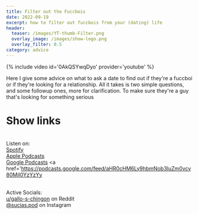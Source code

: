 ```yaml
---
title: Filter out the Fuccbois
date: 2022-09-19
excerpt: how to filter out fuccbois from your (dating) life
header:
  teaser: /images/YT-thumb-Filter.png
  overlay_image: /images/show-logo.png
  overlay_filter: 0.5
category: advice
---
```


{% include video id='0AkQSYwqDyo' provider='youtube' %}

Here I give some advice on what to ask a date to find out if they're a fuccboi or if they're looking for a relationship. All it takes is two simple questions, and some followup ones, more for clarification. To make sure they're a guy that's looking for something serious

# Show  links

<br> Listen on:
<br> [Spotify](https://open.spotify.com/show/3XjoipCU3QzeIaQAAQpBdW)  <a href='https://open.spotify.com/show/3XjoipCU3QzeIaQAAQpBdW'><i class='fab fa-spotify'></i></a>
<br> [Apple Podcasts](https://podcasts.apple.com/us/podcast/sucias/id1548173787) <a href='https://podcasts.apple.com/us/podcast/sucias/id1548173787
'><i class='fas fa-podcast'></i></a>
<br> [Google Podcasts](https://podcasts.google.com/feed/aHR0cHM6Ly9hbmNob3IuZm0vcy80MjI0YzYzYy9wb2RjYXN0L3Jzcw)  <a href='https://podcasts.google.com/feed/aHR0cHM6Ly9hbmNob3IuZm0vcy80MjI0YzYzYy

<br> Active Socials:
<br> [u/gallo-s-chingon](https://reddit.com/u/gallo-s-chingon/submitted) on Reddit <a href='https://reddit.com/u/gallo-s-chingon/submitted'><i class='fab fa-square-reddit'></i></a>
<br> [@sucias.pod](https://instagram.com/sucias.pod) on Instagram  <a href='https://www.instagram.com/sucias.pod'><i class='fab fa-instagram-square'></i></a>
